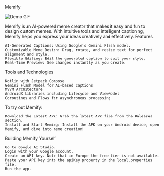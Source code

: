 
Memify

![Demo GIF](./assets/demo.gif)

Memify is an AI-powered meme creator that makes it easy and fun to design custom memes. With intuitive tools and intelligent captioning, Memify helps you express your ideas creatively and effectively.
Features

    AI-Generated Captions: Using Google’s Gemini Flash model.
    Customizable Meme Design: Drag, rotate, and resize text for perfect alignment and style.
    Flexible Editing: Edit the generated caption to suit your style.
    Real-Time Preview: See changes instantly as you create.

Tools and Technologies

    Kotlin with Jetpack Compose
    Gemini Flash Model for AI-based captions
    MVVM Architecture
    AndroidX Libraries including Lifecycle and ViewModel
    Coroutines and Flows for asynchronous processing

To try out Memify:

    Download the Latest APK: Grab the latest APK file from the Releases section.
    Install and Start Meming: Install the APK on your Android device, open Memify, and dive into meme creation!
    
Building Memify Yourself

    Go to Google AI Studio.
    Login with your Google account.
    Create an API key. Note that in Europe the free tier is not available.
    Paste your API key into the apiKey property in the local.properties file.
    Run the app.
